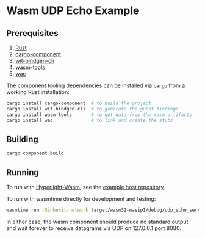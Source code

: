# Wasm UDP Echo Example

## Prerequisites

1. [Rust](https://www.rust-lang.org/tools/install)
2. [cargo-component](https://github.com/bytecodealliance/cargo-component)
3. [wit-bindgen-cli](https://github.com/bytecodealliance/wit-bindgen)
4. [wasm-tools](https://github.com/bytecodealliance/wasm-tools)
5. [wac](https://github.com/bytecodealliance/wac)

The component tooling dependencies can be installed via `cargo` from a
working Rust installation:

```bash
cargo install cargo-component  # to build the project
cargo install wit-bindgen-cli  # to generate the guest bindings
cargo install wasm-tools       # to get data from the wasm artifacts
cargo install wac              # to link and create the stubs
```

## Building

```bash
cargo component build
```

## Running

To run with
[Hyperlight-Wasm](https://github.com/hyperlight-dev/hyperlight-wasm),
see the [example host
repository](https://github.com/hyperlight-dev/hyperlight-wasm-sockets-example).

To run with wasmtime directly for development and testing:

```bash
wasmtime run -Sinherit-network target/wasm32-wasip1/debug/udp_echo_server.wasm
```

In either case, the wasm component should produce no standard output
and wait forever to receive datagrams via UDP on 127.0.0.1 port 8080.
